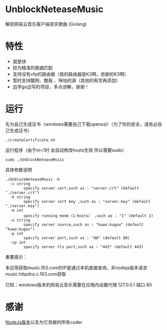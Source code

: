 # UnblockNeteaseMusic
解锁网易云音乐客户端变灰歌曲 (Golang)

# 特性
* 就是快
* 较为精准的歌曲匹配
* 支持没有vfp的路由器（我的路由器是K3啊，悲剧的K3啊）
* 暂时支持酷狗、酷我 、咪咕的源（其他的有空再添加） 
* 边学go边写的项目，多点谅解，谢谢！

# 运行
先为自己生成证书（windows需要自己下载openssl）（为了你的安全，请务必自己生成证书）
```
./createCertificate.sh
```

运行程序（由于m=1时 会自动修改hosts生效 所以需要sudo）
```
sudo ./UnblockNeteaseMusic
```

具体参数说明
```
./UnblockNeteaseMusic -h
  -c string
        specify server cert,such as : "server.crt" (default "./server.crt")
  -k string
        specify server cert key ,such as : "server.key" (default "./server.key")
  -m int
        specify running mode（1:hosts） ,such as : "1" (default 1)
  -o string
        specify server source,such as : "kuwo:kugou" (default "kuwo:kugou")
  -p int
        specify server port,such as : "80" (default 80)
  -sp int
        specify server tls port,such as : "443" (default 443)
```

重要提示：

本应用获取music.163.com的IP是通过本机直接查询，非nodejs版本请求music.httpdns.c.163.com获取

已知：windows版本的网易云音乐需要在应用内设置代理 127.0.0.1 端口 80
# 感谢
[NodeJs版本](https://github.com/nondanee/UnblockNeteaseMusic)以及为它贡献的所有coder
